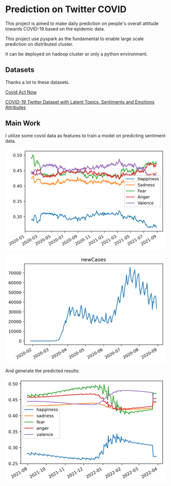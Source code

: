 # Prediction on Twitter COVID

This project is aimed to make daily prediction on people's overall attitude towards COVID-19 based on the epidemic data.

This project use pyspark as the fundamental to enable large scale prediction on distributed cluster.

It can be deployed on hadoop cluster or only a python environment.


## Datasets

Thanks a lot to these datasets.

[Covid Act Now](https://apidocs.covidactnow.org/)

[COVID-19 Twitter Dataset with Latent Topics, Sentiments and Emotions Attributes
](https://www.openicpsr.org/openicpsr/project/120321/version/V11/view;jsessionid=A13FBEE2E74D53DDB6E973A5A1CF69EF)

## Main Work

I utilize some covid data as features to train a model on predicting sentiment data.

![sentiment data](./pics/sentiment_dataset.png)

![covid](./pics/newC.png)

And generate the predicted results:

![prediction](./pics/predictions.png)

